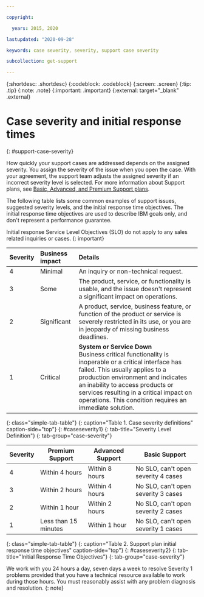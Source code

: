 ```yaml
---

copyright:

  years: 2015, 2020

lastupdated: "2020-09-28"

keywords: case severity, severity, support case severity

subcollection: get-support

---
```



{:shortdesc: .shortdesc}
{:codeblock: .codeblock}
{:screen: .screen}
{:tip: .tip}
{:note: .note}
{:important: .important}
{:external: target="_blank" .external}


# Case severity and initial response times
{: #support-case-severity}

How quickly your support cases are addressed depends on the assigned severity. You assign the severity of the issue when you open the case. With your agreement, the support team adjusts the assigned severity if an incorrect severity level is selected. For more information about Support plans, see [Basic, Advanced, and Premium Support plans](/docs/get-support?topic=get-support-support-plans).

The following table lists some common examples of support issues, suggested severity levels, and the initial response time objectives. The initial response time objectives are used to describe IBM goals only, and don't represent a performance guarantee.

Initial response Service Level Objectives (SLO) do not apply to any sales related inquiries or cases.
{: important}

| Severity | Business impact | Details |
|:-----------------|:-----------------|:-----------------|
| 4 | Minimal | An inquiry or non-technical request. |
| 3 | Some | The product, service, or functionality is usable, and the issue doesn't represent a significant impact on operations. |
| 2 | Significant | A product, service, business feature, or function of the product or service is severely restricted in its use, or you are in jeopardy of missing business deadlines. |
| 1 | Critical | **System or Service Down** <br> Business critical functionality is inoperable or a critical interface has failed. This usually applies to a production environment and indicates an inability to access products or services resulting in a critical impact on operations. This condition requires an immediate solution. |
{: class="simple-tab-table"}
{: caption="Table 1. Case severity definitions" caption-side="top"}
{: #caseseverity1}
{: tab-title="Severity Level Definition"}
{: tab-group="case-severity"}

| Severity | Premium Support      | Advanced Support | Basic Support                       |
|----------------|----------------------|------------------|-------------------------------------|
| 4     | Within 4 hours       | Within 8 hours   | No SLO, can't open severity 4 cases |
| 3     | Within 2 hours       | Within 4 hours   | No SLO, can't open severity 3 cases |
| 2     | Within 1 hour        | Within 2 hours   | No SLO, can't open severity 2 cases |
| 1     | Less than 15 minutes | Within 1 hour    | No SLO, can't open severity 1 cases |
{: class="simple-tab-table"}
{: caption="Table 2. Support plan initial response time objectives" caption-side="top"}
{: #caseseverity2}
{: tab-title="Initial Response Time Objectives"}
{: tab-group="case-severity"}

We work with you 24 hours a day, seven days a week to resolve Severity 1 problems provided that you have a technical resource available to work during those hours. You must reasonably assist with any problem diagnosis and resolution. 
{: note}
